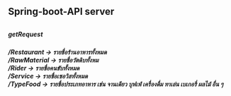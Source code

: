 <h2>Spring-boot-API server<h2>   
<h5>getRequest<h5>
/Restaurant -> รายชื่อร้านอาหารทั้งหมด   <br />  
/RawMaterial -> รายชื่อวัตดิบทั้งหม <br /> 
/Rider -> รายชื่อคนขับทั้งหมด <br /> 
/Service -> รายชื่อเซอวิสทั้งหมด <br /> 
/TypeFood -> รายชื่อประเภทอาหาร เช่น จานเดียว บุฟเฟ่ เครื่องดื่ม ทาเล่น เบเกอรี่ ผลไม้ อื่น ๆ <br /> 
   

